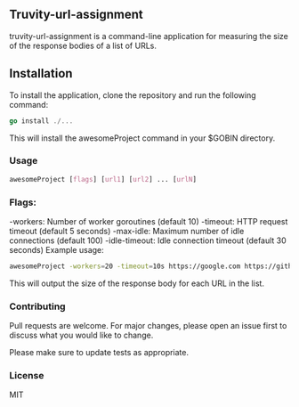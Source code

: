 ## Truvity-url-assignment
truvity-url-assignment is a command-line application for measuring the size of the response bodies of a list of URLs.

## Installation
To install the application, clone the repository and run the following command:

```go
go install ./...
```
This will install the awesomeProject command in your $GOBIN directory.

### Usage
```css
awesomeProject [flags] [url1] [url2] ... [urlN]
```
### Flags:

-workers: Number of worker goroutines (default 10)
-timeout: HTTP request timeout (default 5 seconds)
-max-idle: Maximum number of idle connections (default 100)
-idle-timeout: Idle connection timeout (default 30 seconds)
Example usage:

```bash
awesomeProject -workers=20 -timeout=10s https://google.com https://github.com
```
This will output the size of the response body for each URL in the list.

### Contributing
Pull requests are welcome. For major changes, please open an issue first to discuss what you would like to change.

Please make sure to update tests as appropriate.

### License
MIT